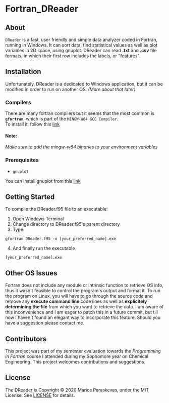 # Fortran_DReader

## About  
`DReader` is a fast, user friendly and simple data analyzer coded in Fortran, running in Windows. It can sort data, find statistical values as well as plot variables in 2D space, using gnuplot. DReader can read
**.txt** and **.csv** file formats, in which their first row includes the labels, or "features".  

## Installation    

Unfortunately, DReader is a dedicated to Windows application, but it can be modified in order to run on another OS. *(More about that later)* 


### Compilers  

There are many fortran compilers but it seems that the most common is **`gfortran`**, which is part of the `MINGW-W64 GCC Compiler`.   
To install it, follow this [link](http://mingw-w64.org/doku.php/download)  
#### **Note:**  
*Make sure to add the mingw-w64 binaries to your environment variables*

### Prerequisites
* ```gnuplot```

You can install gnuplot from this [link](https://sourceforge.net/p/gnuplot/gnuplot-main/ci/master/tree/) 

## Getting Started  

To compile the DReader.f95 file to an executable:  
1. Open Windows Terminal
2. Change directory to DReader.f95's parent directory
3. Type:  
~~~ 
gfortran DReader.f95 -o [your_preferred_name].exe 
~~~
4. And finally run the executable  
~~~
[your_preferred_name].exe
~~~

## Other OS Issues
Fortran does not include any module or intrinsic function to retrieve OS info, thus it wasn't feasible to control the program's output and format it. To run the program on Linux, you will have to go through the source code and remove any **execute command line** code lines as well as **explicitely determining the file** from which you want to retrieve the data.
I am aware of this inconvenience and I am eager to patch this in a future commit, but till now I haven't found an elegant way to incorporate this feature. Should you have a suggestion please contact me. 

## Contributors

This project was part of my semester evaluation towards the *Programming in Fortran* course I attended during my Sophomore year on Chemical Engineering. 
This project welcomes contributions and suggestions.

## License

The DReader is Copyright &copy; 2020 Marios Paraskevas, under the MIT License. See [LICENSE](https://github.com/mariospar/Fortran_DReader/blob/master/LICENSE) for details.
